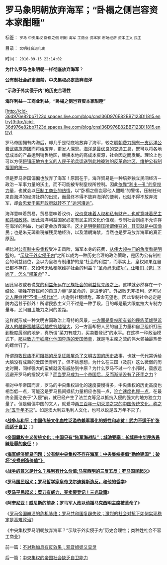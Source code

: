 # 罗马象明朝放弃海军；“卧榻之侧岂容资本家酣睡”

标签： `罗马` `中央集权` `卧榻之侧` `明朝` `海军` `工商业` `资本家` `市场经济` `资本主义` `民主` 

目录： `文明社会进化史`

时间： `2010-09-15 22:14:02`

**为什么罗马也象明朝一样彻底放弃海军**？

**公有制社会必定海禁，中央集权必定放弃海洋**

**“示敌于外实侵于内”的历史合理性**

**海洋利益－工商业利益，“卧榻之侧岂容资本家酣睡”**

[http://cid-36d976e82bb7123d.spaces.live.com/blog/cns!36D976E82BB7123D!1815.entry](http://cid-36d976e82bb7123d.spaces.live.com/blog/cns!36D976E82BB7123D!1815.entry)

罗马帝国拥有内海后，却几乎是彻底地放弃了海军，较之[明朝费力拥有一支远洋公费武装旅游团](../../../2010/5/31/指南针？罗马下东洋远远超过郑和下西洋！.md)而将给废弃，更发人深思。[海洋是最优良的交通工具](../../../2010/6/7/汉朝无为而治的物流基础和商鞅变法的唯心政法思想.md)，既可以将各地低成本的产品运到销售地区，替换本地的高成本资源，社会因之而发展。理论上也可以方便[将镇压地方主义的人民子弟兵运送到此独彼独的反革命地区，维护公有制祖国的统一](../../../2010/8/15/西方资本主义萌芽了1800年！罗马“祖国占领军”.md)。

但是罗马帝国偏偏也放弃了海军！原因在于，海洋贸易是一种培养独立民间经济－政治－军事力量的沃土，而不可能被专制皇权所控制。因此[依靠“利出一孔”的皇权力](../../../2010/8/27/明朝对华汉社会摧残远甚蒙古入侵.md)量，也就会以[压制工商业的热情](../../../2009/3/23/宋明清皇权官僚等级制度对民营工商技术积极因素抵制.md)，以“卧榻之侧岂容他人酣睡”的警惕，压制任何来自海洋的经济社群的出现，而最终不得不放弃海洋的便利，也就不得不放弃海军，却[会忠爱于离开政府就转不了“运河漕运”](../../../2010/6/7/大运河与中央集权；物流成本与政治形态的关系.md)。

海洋意味着贸易，贸易意味着议价，[议价意味着人权和私有财产，也就意味着民主和共和政体](../../../2010/7/9/人民币汇率是中国的主权，贸易保护是美国的主权.md)。因此海洋利益国家必定有民主的文化价值观，专制社会则绝不允许存在海洋的利益，也必定会放弃海洋。[这才是明朝镇压所谓倭寇的，其实就是中国渔](../../../2010/8/27/威继光“灭商”；中央集权社会的败灭规律.md)民；也是朱元璋重税摧残吴地经济，以及清朝海禁，当然也是罗马放弃海军的真正原因。

相比对[公有制中央集权](../../../2010/9/5/为贫富差距呼唤公有制均贫富.md)受冲击风险，海军本身的花费，[从伟大领袖们的角度看是明智](../../../2010/9/3/罗马帝国的意大利“鬼子进村了”.md)的。“[示敌于外实侵于内](../../../2010/9/1/被军费压垮的罗马帝国;民族主义的经济政治动机.md)”之所以成为一种历史合理的政治策略，是因为公有制社会的利益错位，会以为皇权专制维护的是“社会的利益”，而事实上，皇权如果连自已都不存在，又如何无私奉献维护社会的利益？“[革命尚未成功”，让咱们（党）下岗了，怎么“闹革命](../../../2010/9/6/“波斯未灭，何以减薪”.md)”？。

因此皇权或者说[党的利益永远在民族社会的利益优先级之上](../../../2010/9/4/政治斗争的残酷与帝国集权成正比.md)。这样就必然存在一个结论，牺牲在野民间的自卫力量“是革命的，是进步的”。外战败无非损利，[还可以让人民继续“不惜一切代价”](../../../2009/6/30/不惜一切代价牺牲全民族利益是卖国！叛国！.md)，内逊则社稷倾危，革命无望也。因此专制社会必定是防内远甚于御外！所谓民族主义只不过是一种手段，目的却是最大限度拉大专制力量与，民间自卫能力之间的差距。

这样就形成一种文明古国政治上奇特的风景，[一方面是皇权所有者的民族英雄哭诉敌人的越野蛮越落后越贫穷越强大](../../../2008/12/9/以客观平和的心态看历史，takeiteasy.md)，另一方面却把人民的自卫力量和自卫组织打压到极度孱弱的地步，真所谓“菜刀有威力，买卖要登记”的水平。在这样一种政治模式下，[那些致力于妖魔化他国异族的爱国愤青](../../../2009/12/16/妖魔化他国异族有快感吗？.md)，就是毛主席之流的伟大领袖最热爱的螺丝钉了。

所谓[游牧民族不可阻挡的反复征服屠杀了文明古国的历史故](../../../2008/11/27/血的教训：不要妖魔化敌人.md)事，也就一代代哭诉给大脑没有成熟的爱国愤青听了。但不妨想想，为什么在三国（及前）这么微弱的历史时期，同样强大的蛮族就没有威胁到中原？为什么罗马不过一个小邦时，蛮族远远避开罗马的搜奴大军？[而当罗马成为一个帝国后，反而渐渐没有了还手之力](../../../2010/9/3/罗马帝国的意大利“鬼子进村了”.md)？

相对中华帝国而言，罗马的中央集权进化的速度要慢得多，中央集权的历史高度也相当低一点，可能这是罗马民间抵抗力量相应也强一点，[沦亡速度也慢一点](../../../2010/8/15/罗马帝国低人权隐患终致人口大绝灭.md)，在最终全面沦丧于“入侵”前，就已经产生了法兰克等足以抵抗入侵的强大的地方独立力量了。但是偏偏中国的文人，就爱冲[两三百年一切灭顶之灾的中国传统文化，称之为“五千年不灭](../../../2010/5/10/个体价值观，是保存中华文化的唯一出路.md)”。如是澳大利亚毛利人文化，也可以说是五万年不灭了。

《[**战争与和平；中国传统文化血性泛滥依赖军事化的奴性和赤贫！武力不适于扩张而适于自卫**](../../../2010/9/13/武力不适于扩张而适于自卫.md)；》

《[**帝国霸权主义传统文化；中国只有“陆军海战队”；城池要塞；长城是中华民族愚昧耻辱的象征**](../../../2010/9/13/经济学对传统霸权主义的嘲弄.md)！》

《[**海军经济贸易问题；公有制中央集权不存在海军；中央集权提倡“勤俭建国”；破坏“交换创造价值”》**](../../../2010/9/13/公有制社会不需要海军；中央集权不允许存在海军.md)

《[**战争的意义是什么？胜利有什么价值;马克西明的三反五反；罗马国民起义**](../../../2010/9/13/战争的意义是什么？胜利有什么价值.md)》

《[**罗马国民起义；罗马哲学家皇帝戈尔迪努斯造反，和他的哲学**](../../../2010/9/13/当皇帝很危险！罗马哲学家老皇帝和他的哲学.md)》

《[**罗马平民起义：菜刀有威力，买卖要登记！三光政策**](../../../2010/9/14/罗马平民起义：菜刀有威力，买卖要登记！.md)》

《[**阿奎尼亚！威尼斯的前身；罗马军人政以动摇马克西明主席被革命了**](../../../2010/9/14/国难坚城，阿奎尼亚！威尼斯的前身.md)》

《[罗马帝国崩溃的危机脉络；罗马共和国复辟失败；激烈的社会对抗下如何实现稳定是高难政治](../../../2010/9/14/元老院复辟罗马共和国失败.md)》

《中央集权罗马明朝放弃海军？“示敌于外实侵于内”历史合理性；类种姓社会不容工商业》



前一篇：[不对称加息有反效果；观音姐姐又显灵](../../../2010/9/15/不对称加息有反效果；观音姐姐又显灵.md)

后一篇：[中央集权的帝国社会缺乏自卫能力](../../../2010/9/15/中央集权的帝国社会缺乏自卫能力.md)